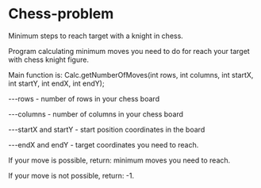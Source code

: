 # Chess-problem
Minimum steps to reach target with a knight in chess.

Program calculating minimum moves you need to do for reach your target with chess knight figure.

Main function is: Calc.getNumberOfMoves(int rows, int columns, int startX, int startY, int endX, int endY);

---rows - number of rows in your chess board
  
---columns - number of columns in your chess board
  
---startX and startY - start position coordinates in the board
  
---endX and endY - target coordinates you need to reach.
  
If your move is possible, return: minimum moves you need to reach.

If your move is not possible, return: -1.
